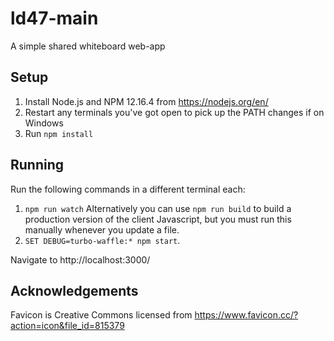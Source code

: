 # ld47-main

A simple shared whiteboard web-app

## Setup

1. Install Node.js and NPM 12.16.4 from https://nodejs.org/en/
2. Restart any terminals you've got open to pick up the PATH changes if on Windows
3. Run `npm install`

## Running

Run the following commands in a different terminal each:
1. `npm run watch`
Alternatively you can use `npm run build` to build a production version of the client Javascript, but
you must run this manually whenever you update a file.
2. `SET DEBUG=turbo-waffle:* npm start`.

Navigate to http://localhost:3000/

## Acknowledgements

Favicon is Creative Commons licensed from https://www.favicon.cc/?action=icon&file_id=815379
